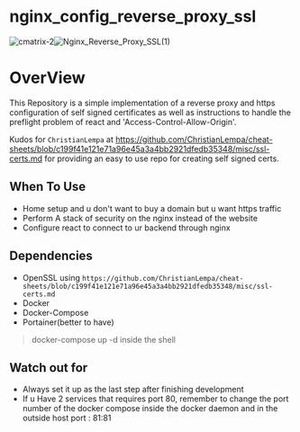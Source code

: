 # nginx_config_reverse_proxy_ssl
![cmatrix-2](https://user-images.githubusercontent.com/33643615/202688974-349049b5-ad96-49ed-8592-97e006c43ce4.png)![Nginx_Reverse_Proxy_SSL(1)](https://user-images.githubusercontent.com/33643615/202673538-1ae0b437-c8b2-41c4-8dad-b202ac4e68f7.png)
<h1>OverView</h1>

This Repository is a simple implementation of a reverse proxy and https configuration of self signed certificates as well as instructions to handle the preflight problem of react and 'Access-Control-Allow-Origin'.

Kudos for  `ChristianLempa` at https://github.com/ChristianLempa/cheat-sheets/blob/c199f41e121e71a96e45a3a4bb2921dfedb35348/misc/ssl-certs.md for providing an easy to use repo for creating self signed certs. 

## When To Use

- Home setup and u don't want to buy a domain but u want https traffic
- Perform A stack of security on the nginx instead of the website
- Configure react to connect to ur backend through nginx

## Dependencies
- OpenSSL using `https://github.com/ChristianLempa/cheat-sheets/blob/c199f41e121e71a96e45a3a4bb2921dfedb35348/misc/ssl-certs.md`
- Docker
- Docker-Compose
- Portainer(better to have)


> docker-compose up -d inside the shell

## Watch out for
- Always set it up as the last step after finishing development
- If u Have 2 services that requires port 80, remember to change the port number of the docker compose inside the docker daemon and in the outside host 
  port : 81:81
